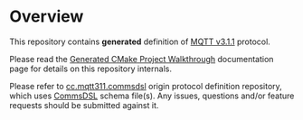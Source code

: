 # Overview
This repository contains **generated** definition of 
[MQTT v3.1.1](http://docs.oasis-open.org/mqtt/mqtt/v3.1.1/os/mqtt-v3.1.1-os.pdf)
protocol. 

Please read the
[Generated CMake Project Walkthrough](https://github.com/commschamp/commsdsl/blob/master/doc/GeneratedProjectWalkthrough.md)
documentation page for details on this repository internals.

Please refer to [cc.mqtt311.commsdsl](https://github.com/commschamp/cc.mqtt311.commsdsl)
origin protocol definition repository, which uses
[CommsDSL](https://github.com/commschamp/CommsDSL-Specification) schema 
file(s). Any issues, questions and/or feature requests
should be submitted against it.
